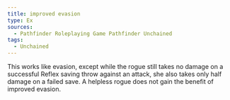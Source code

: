 ```yaml
---
title: improved evasion
type: Ex
sources:
  - Pathfinder Roleplaying Game Pathfinder Unchained
tags:
  - Unchained
---
```


This works like evasion, except while the rogue still takes no damage on a successful Reflex saving throw against an attack, she also takes only half damage on a failed save. A helpless rogue does not gain the benefit of improved evasion.
